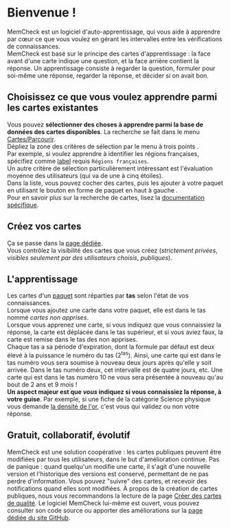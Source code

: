 ﻿<link rel="stylesheet" href="https://maxcdn.bootstrapcdn.com/font-awesome/4.7.0/css/font-awesome.min.css">

# Bienvenue !
MemCheck est un logiciel d'auto-apprentissage, qui vous aide à apprendre par cœur ce que vous voulez en gérant les intervalles entre les vérifications de connaissances.  
MemCheck est basé sur le principe des cartes d'apprentissage : la face avant d'une carte indique une question, et la face arrière contient la réponse.
Un apprentissage consiste à regarder la question, formuler pour soi-même une réponse, regarder la réponse, et décider si on avait bon.

## Choisissez ce que vous voulez apprendre parmi les cartes existantes
Vous pouvez **sélectionner des choses à apprendre parmi la base de données des cartes disponibles**.
La recherche se fait dans le menu [Cartes/Parcourir](https://memcheckfr.azurewebsites.net/Search/Index).  
Dépliez la zone des critères de sélection par le menu à trois points <i class="fa fa-ellipsis-v"></i>.  
Par exemple, si voulez apprendre à identifier les régions françaises, spécifiez comme [label](https://memcheckfr.azurewebsites.net/Tags/Index) requis `Régions françaises`.  
Un autre critère de sélection particulièrement intéressant est l'évaluation moyenne des utilisateurs (qui va de une à cinq étoiles).  
Dans la liste, vous pouvez cocher des cartes, puis les ajouter à votre paquet en utilisant le bouton en forme de paquet en haut à gauche <i class="fa fa-inbox"></i>.  
Pour en savoir plus sur la recherche de cartes, lisez la [documentation spécifique](https://memcheckfr.azurewebsites.net/Doc/MdRenderer?refererRoute=%2FSearch%2FIndex&cultureName=fr).

## Créez vos cartes
Ça se passe dans la [page dédiée](https://memcheckfr.azurewebsites.net/Authoring/Index).  
Vous contrôlez la visibilité des cartes que vous créez (_strictement privées_, _visibles seulement par des utilisateurs choisis_, _publiques_).

## L'apprentissage
Les cartes d'un [paquet](https://memcheckfr.azurewebsites.net/Decks/Index) sont réparties par **tas** selon l'état de vos connaissances.  
Lorsque vous ajoutez une carte dans votre paquet, elle est dans le tas nommé _cartes non apprises_.  
Lorsque vous apprenez une carte, si vous indiquez que vous connaissiez la réponse, la carte est déplacée dans le tas supérieur, et si vous aviez faux, la carte est remise dans le tas des non apprises.  
Chaque tas a sa période d'expiration, dont la formule par défaut est deux élevé à la puissance le numéro du tas (2<sup>tas</sup>). Ainsi, une carte qui est dans le tas numéro vous sera soumise à nouveau deux jours après qu'elle y soit arrivée. Dans le tas numéro deux, cet intervalle est de quatre jours, etc. Une carte qui est dans le tas numéro 10 ne vous sera présentée à nouveau qu'au bout de 2 ans et 9 mois !  
**Un aspect majeur est que _vous_ indiquez si vous connaissiez la réponse, à votre guise**. Par exemple, si une fiche de la catégorie Science physique vous demande [la densité de l'or](https://memcheckfr.azurewebsites.net/Authoring?CardId=534b3214-5880-47a0-d8f0-08d7eba1e1a5), c'est vous qui validez ou non votre réponse.




## Gratuit, collaboratif, évolutif
MemCheck est une solution coopérative : les cartes publiques peuvent être modifiées par tous les utilisateurs, dans le but d'amélioration continue.
Pas de panique : quand quelqu'un modifie une carte, il s'agit d'une nouvelle version et l'historique des versions est conservé, permettant de ne pas perdre d'information.
Vous pouvez "suivre" des cartes, et recevoir des notifications quand elles sont modifiées.
À propos de la création de cartes publiques, nous vous recommandons la lecture de la page [Créer des cartes de qualité](https://memcheckfr.azurewebsites.net/Doc/MdRenderer?refererRoute=%2FAuthoring%2FIndex&cultureName=fr).
Le logiciel MemCheck lui-même est ouvert, vous pouvez consulter son code source ou apporter des améliorations sur la [page dédiée du site GitHub](https://github.com/VoltanFr/memcheck).